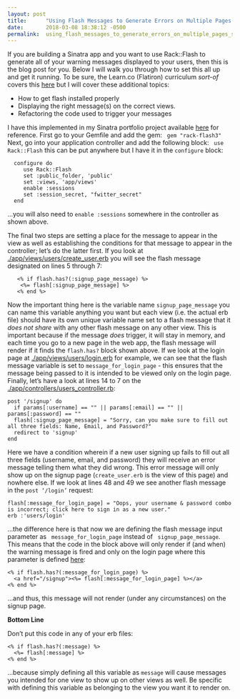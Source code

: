 ```yaml
---
layout: post
title:      "Using Flash Messages to Generate Errors on Multiple Pages (Sinatra)"
date:       2018-03-08 18:38:12 -0500
permalink:  using_flash_messages_to_generate_errors_on_multiple_pages_sinatra
---
```



If you are building a Sinatra app and you want to use Rack::Flash to generate all of your warning messages displayed to your users, then this is the blog post for you.  Below I will walk you through how to set this all up and get it running.  To be sure, the Learn.co (Flatiron) curriculum *sort-of* covers this [here]( https://learn.co/tracks/full-stack-web-development-v3/sinatra/activerecord/sinatra-playlister) but I will cover these additional topics:
* How to get flash installed properly
* Displaying the right message(s) on the correct views.
* Refactoring the code used to trigger your messages

I have this implemented in my Sinatra portfolio project available [here]( https://github.com/Richard-Burd/sinatra-portfolio-project) for reference.  First go to your Gemfile and add the gem: ` gem "rack-flash3"`  Next, go into your application controller and add the following block: ` use Rack::Flash` this can be put anywhere but I have it in the `configure` block:
```
  configure do
     use Rack::Flash
     set :public_folder, 'public'
     set :views, 'app/views'
     enable :sessions
     set :session_secret, "fwitter_secret"
  end
```
…you will also need to `enable :sessions` somewhere in the controller as shown above.

The final two steps are setting a place for the message to appear in the view as well as establishing the conditions for that message to appear in the controller; let’s do the latter first.  If you look at [./app/views/users/create_user.erb]( https://github.com/Richard-Burd/sinatra-portfolio-project/blob/master/app/views/users/create_user.erb) you will see the flash message designated on lines 5 through 7:
```
   <% if flash.has?(:signup_page_message) %>
    <%= flash[:signup_page_message] %>
   <% end %>
```
Now the important thing here is the variable name `signup_page_message`  you can name this variable anything you want but each view (i.e. the actual erb file) should have its own unique variable name set to a flash message that it *does not share* with any other flash message on any other view.  This is important because if the message *does* trigger, it will stay in memory, and each time you go to a new page in the web app, the flash message will render if it finds the `flash.has?` block shown above.  If we look at the login page at [./app/views/users/login.erb]( https://github.com/Richard-Burd/sinatra-portfolio-project/blob/master/app/views/users/login.erb) for example, we can see that the flash message variable is set to `message_for_login_page` - this ensures that the message being passed to it is intended to be viewed only on the login page.  Finally, let’s have a look at lines 14 to 7 on the [./app/controllers/users_controller.rb]( https://github.com/Richard-Burd/sinatra-portfolio-project/blob/master/app/controllers/users_controller.rb): 
```
post '/signup' do
  if params[:username] == "" || params[:email] == "" || params[:password] == ""
  flash[:signup_page_message] = "Sorry, can you make sure to fill out all three fields: Name, Email, and Password?"
  redirect to 'signup'
end
``` 
Here we have a condition wherein if a new user signing up fails to fill out all three fields (username, email, and password) they will receive an error message telling them what they did wrong.  This error message will only show up on the signup page (`create_user.erb` is the view of this page) and nowhere else.  If we look at lines 48 and 49 we see another flash message in the `post ‘/login’` request:
```
flash[:message_for_login_page] = "Oops, your username & password combo is incorrect; click here to sign in as a new user."
erb :'users/login'
```
…the difference here is that now we are defining the flash message input parameter as ` message_for_login_page` instead of ` signup_page_message`.  This means that the code in the block above will only render if (and when) the warning message is fired and only on the login page where this parameter is defined [here]( https://github.com/Richard-Burd/sinatra-portfolio-project/blob/master/app/views/users/login.erb#L5):
```
<% if flash.has?(:message_for_login_page) %>
  <a href="/signup"><%= flash[:message_for_login_page] %></a>
<% end %>
```
…and thus, this message will not render (under any circumstances) on the signup page.


**Bottom Line**

Don’t put this code in any of your erb files:
```
<% if flash.has?(:message) %>
  <%= flash[:message] %>
<% end %>
```
…because simply defining all this variable as `message` will cause messages you intended for one view to show up on other views as well.  Be specific with defining this variable as belonging to the view you want it to render on.

